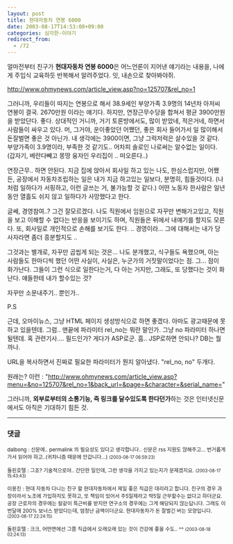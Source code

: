 ```yaml
---
layout: post
title: 현대자동차 연봉 6000
date: 2003-08-17T14:53:08+09:00
categories: 심각한-이야기
redirect_from:
  - /72
---
```


얼마전부터 친구가 <B>현대자동차 연봉 6000</B>은 어느언론이 지어낸 얘기라는 내용을, 나에게 주입식 교육하듯 반복해서 알려주었다. 잇, 내손으로 찾아봐야쥐.

<a href="http://www.ohmynews.com/article_view.asp?no=125707&rel_no=1" target=xxyy>http://www.ohmynews.com/article_view.asp?no=125707&rel_no=1</a>

그러니까, 우리들이 따지는 연봉으로 해서 38.9세인 부양가족 3.9명의 14년차 아저씨 연봉이 결국. 2670만원 이라는 얘기다. 하지만, 연장근무수당을 합쳐서 평균 3900만원을 받았단다. 좋다. 상대적인 거니까, 거기 토론방에서도, 많이 받았네, 적은거네, 하면서 사람들이 싸우고 있다. 머, 그거야, 운이좋았던 어쨌던, 좋은 회사 들어가서 일 많이해서 돈잘벌면 좋은 것 아닌가. 내 생각에는 3900이면, 그냥 그럭저럭은 살수있을 것 같다. 부양가족이 3.9명이라, 부족한 것 같기도.. 어차피 솔로인 나로써는 알수없는 일이다. (갑자기, 베란다빼고 몽땅 융자인 우리집이 .. 떠오른다..)

연장근무.. 하면 안된다. 지금 집에 앉아서 회사일 하고 있는 나도, 한심스럽지만, 어쨌든, 공장에서 자동차조립하는 일은 내가 지금 하고있는 일보다, 분명히, 힘들것이다. (나처럼 일하다가 서핑하고, 이런 글쓰는 거, 불가능할 것 같다.) 어떤 노동자 한사람은 일년동안 열흘도 쉬지 않고 일하다가 사망했다고 한다.

글쎄, 경영참여..? 그건 잘모르겠다. 나도 직원에서 임원으로 자꾸만 변해가고있고, 직원을 보고 이해할 수 없다는 반응을 보이기도 하며, 직원들은 뒤에서 내얘기를 할지도 모른다. 또, 회사일로 개인적으로 손해를 보기도 한다. .. 경영이라... 그에 대해서는 내가 당사자라면 좀더 흥분할지도 ..

그것과는 별개로, 자꾸만 곱씹게 되는 것은... 나도 분개했고, 식구들도 욕했으며, 아는 사람들도 한마디씩 했던 어떤 사실이, 사실은, 누군가의 거짓말이었다는 점. 그... 점이 화가난다. 그들이 그런 식으로 일한다는거, 다 아는 거지만, 그래도, 또 당했다는 것이 화난다. 얘들한테 내가 할수있는 것?

자꾸만 소문내주기.. 뿐인가..

P.S

근데, 오마이뉴스, 그냥 HTML 페이지 생성방식으로 하면 좋겠다. 아마도 광고때문에 못하고 있을텐데. 그럼.. 맨끝에 파라미터 rel_no는 뭐란 말인가. 그냥 no 파라미터 하나면 될텐데. 혹 관련기사.... 필드인가? 게다가 ASP로군. 흠.. JSP로하면 안되나? DB는 뭘까나.

URL을 복사하면서 진짜로 필요한 파라미터가 뭔지 알아냈다. "rel_no, no" 두개다.

원래는? 이런 : "http://www.ohmynews.com/article_view.asp?menu=&no=125707&rel_no=1&back_url=&page=&character=&serial_name="

그러니까, <B>외부로부터의 소통기능, 즉 링크를 달수있도록 한다던가</B>하는 것은 인터넷신문에서도 아직은 기대하기 힘든 것.

* * *

### 댓글



<!--- cmt:152 --->
<!--- mail: --->
<!--- parent:0 --->

<small class=comment>dalbong : 신문에.. permalink 의 필요성도 있다고 생각합니다.. 신문은 rss 지원도 않해주고... 번거롭게 가서 읽어야 하고..(귀차니즘 때문에 안갑니다...) <small>(2003-08-17 06:59:23)</small></small>


<!--- cmt:153 --->
<!--- mail: --->
<!--- parent:0 --->

<small class=comment>돌핀호텔 : 그죠?  기술적으로야.. 간단한 일인데, 그런 생각을 가지고 있는지가 문제겠지요. <small>(2003-08-17 15:43:43)</small></small>


<!--- cmt:154 --->
<!--- mail: --->
<!--- parent:0 --->

<small class=comment>이용진 : 현대 자동차 다니는 친구 왈 현대자동차에서 제일 좋은 직급은 대리라고 합니다. 친구의 경우 과장이라서 노조에 가입하지도 못하고, 또 책임이 있어서 주5일제라고 딱5일 근무할수는 없다고 하더군요. 공장 근로자의 경우에는 칼같이 특근비를 받지만 연구소의 경우에는 그게 해당되지 않는답니다. 그래도 이번달에 200% 보너스 받았다는데, 엄청난 금액이더군요. 현대자동차가 돈 잘벌긴 버는 모양입니다. <small>(2003-08-17 22:24:15)</small></small>


<!--- cmt:155 --->
<!--- mail: --->
<!--- parent:0 --->

<small class=comment>돌핀호텔 : 크크, 어떤면에선 그쯤 직급에서 오래오래 있는 것이 건강에 좋을 수도.. ^^ <small>(2003-08-18 02:24:13)</small></small>

